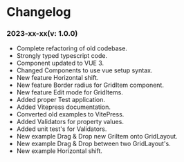 # Changelog

### 2023-xx-xx(v: 1.0.0)

* Complete refactoring of old codebase.
* Strongly typed typescript code.
* Component updated to VUE 3.
* Changed Components to use vue setup syntax.
* New feature Horizontal shift.
* New feature Border radius for GridItem component.
* New feature Edit mode for GridItems.
* Added proper Test application.
* Added Vitepress documentation.
* Converted old examples to VitePress.
* Added Validators for property values.
* Added unit test's for Validators.
* New example Drag & Drop new GriItem onto GridLayout.
* New example Drag & Drop between two GridLayout's.
* New example Horizontal shift.
